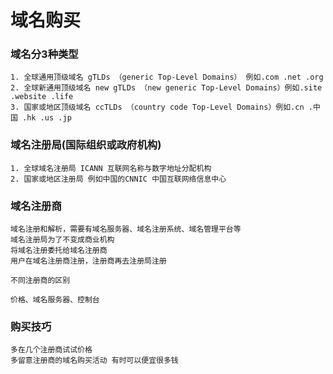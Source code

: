 # 域名购买

### 域名分3种类型
    
    1. 全球通用顶级域名 gTLDs （generic Top-Level Domains） 例如.com .net .org
    2. 全球新通用顶级域名 new gTLDs （new generic Top-Level Domains）例如.site .website .life
    3. 国家或地区顶级域名 ccTLDs （country code Top-Level Domains）例如.cn .中国 .hk .us .jp
    
### 域名注册局(国际组织或政府机构)
    
    1. 全球域名注册局 ICANN 互联网名称与数字地址分配机构
    2. 国家或地区注册局 例如中国的CNNIC 中国互联网络信息中心 
    
### 域名注册商

    域名注册和解析，需要有域名服务器、域名注册系统、域名管理平台等
    域名注册局为了不变成商业机构
    将域名注册委托给域名注册商
    用户在域名注册商注册，注册商再去注册局注册
    
    不同注册商的区别
    
    价格、域名服务器、控制台
    
### 购买技巧

    多在几个注册商试试价格
    多留意注册商的域名购买活动 有时可以便宜很多钱
    
